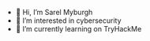 - 👋 Hi, I’m Sarel Myburgh
- 👀 I’m interested in cybersecurity
- 🌱 I’m currently learning on TryHackMe

<!---
PSyCHoHaMSTeRza/PSyCHoHaMSTeRza is a ✨ special ✨ repository because its `README.md` (this file) appears on your GitHub profile.
You can click the Preview link to take a look at your changes.
--->
